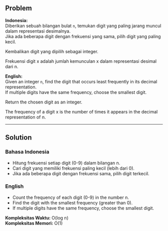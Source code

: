 ## Problem

**Indonesia:**  
Diberikan sebuah bilangan bulat `n`, temukan digit yang paling jarang muncul dalam representasi desimalnya.  
Jika ada beberapa digit dengan frekuensi yang sama, pilih digit yang paling kecil.

Kembalikan digit yang dipilih sebagai integer.

Frekuensi digit x adalah jumlah kemunculan x dalam representasi desimal dari n.

**English:**  
Given an integer `n`, find the digit that occurs least frequently in its decimal representation.  
If multiple digits have the same frequency, choose the smallest digit.

Return the chosen digit as an integer.

The frequency of a digit x is the number of times it appears in the decimal representation of n.

---

## Solution

### Bahasa Indonesia

- Hitung frekuensi setiap digit (0-9) dalam bilangan n.
- Cari digit yang memiliki frekuensi paling kecil (lebih dari 0).
- Jika ada beberapa digit dengan frekuensi sama, pilih digit terkecil.

### English

- Count the frequency of each digit (0-9) in the number n.
- Find the digit with the smallest frequency (greater than 0).
- If multiple digits have the same frequency, choose the smallest digit.

**Kompleksitas Waktu:** O(log n)  
**Kompleksitas Memori:** O(1)